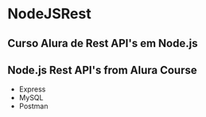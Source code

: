 # NodeJSRest

## Curso Alura de Rest API's em Node.js
## Node.js Rest API's from Alura Course

- Express
- MySQL
- Postman


